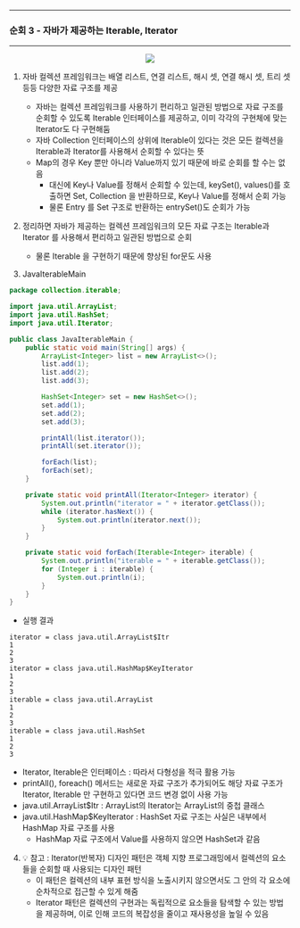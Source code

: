 -----
### 순회 3 - 자바가 제공하는 Iterable, Iterator
-----
<div align="center">
<img src="https://github.com/user-attachments/assets/a6472623-f2df-4afc-8af1-b98e24c71b2c">
</div>

1. 자바 컬렉션 프레임워크는 배열 리스트, 연결 리스트, 해시 셋, 연결 해시 셋, 트리 셋 등등 다양한 자료 구조를 제공
   - 자바는 컬렉션 프레임워크를 사용하기 편리하고 일관된 방법으로 자료 구조를 순회할 수 있도록 Iterable 인터페이스를 제공하고, 이미 각각의 구현체에 맞는 Iterator도 다 구현해둠
   - 자바 Collection 인터페이스의 상위에 Iterable이 있다는 것은 모든 컬렉션을 Iterable과 Iterator를 사용해서 순회할 수 있다는 뜻
   - Map의 경우 Key 뿐만 아니라 Value까지 있기 때문에 바로 순회를 할 수는 없음
      + 대신에 Key나 Value를 정해서 순회할 수 있는데, keySet(), values()를 호출하면 Set, Collection 을 반환하므로, Key나 Value를 정해서 순회 가능
      + 물론 Entry 를 Set 구조로 반환하는 entrySet()도 순회가 가능

2. 정리하면 자바가 제공하는 컬렉션 프레임워크의 모든 자료 구조는 Iterable과 Iterator 를 사용해서 편리하고 일관된 방법으로 순회
   - 물론 Iterable 을 구현하기 때문에 향상된 for문도 사용

3. JavaIterableMain
```java
package collection.iterable;

import java.util.ArrayList;
import java.util.HashSet;
import java.util.Iterator;

public class JavaIterableMain {
    public static void main(String[] args) {
        ArrayList<Integer> list = new ArrayList<>();
        list.add(1);
        list.add(2);
        list.add(3);

        HashSet<Integer> set = new HashSet<>();
        set.add(1);
        set.add(2);
        set.add(3);

        printAll(list.iterator());
        printAll(set.iterator());

        forEach(list);
        forEach(set);
    }

    private static void printAll(Iterator<Integer> iterator) {
        System.out.println("iterator = " + iterator.getClass());
        while (iterator.hasNext()) {
            System.out.println(iterator.next());
        }
    }

    private static void forEach(Iterable<Integer> iterable) {
        System.out.println("iterable = " + iterable.getClass());
        for (Integer i : iterable) {
            System.out.println(i);
        }
    }
}
```

  - 실행 결과
```
iterator = class java.util.ArrayList$Itr
1
2
3
iterator = class java.util.HashMap$KeyIterator
1
2
3
iterable = class java.util.ArrayList
1
2
3
iterable = class java.util.HashSet
1
2
3
```

   - Iterator, Iterable은 인터페이스 : 따라서 다형성을 적극 활용 가능
   - printAll(), foreach() 메서드는 새로운 자료 구조가 추가되어도 해당 자료 구조가 Iterator, Iterable 만 구현하고 있다면 코드 변경 없이 사용 가능
   - java.util.ArrayList$Itr : ArrayList의 Iterator는 ArrayList의 중첩 클래스
   - java.util.HashMap$KeyIterator : HashSet 자료 구조는 사실은 내부에서 HashMap 자료 구조를 사용
     + HashMap 자료 구조에서 Value를 사용하지 않으면 HashSet과 같음

4. 💡 참고 : Iterator(반복자) 디자인 패턴은 객체 지향 프로그래밍에서 컬렉션의 요소들을 순회할 때 사용되는 디자인 패턴
    - 이 패턴은 컬렉션의 내부 표현 방식을 노출시키지 않으면서도 그 안의 각 요소에 순차적으로 접근할 수 있게 해줌
    - Iterator 패턴은 컬렉션의 구현과는 독립적으로 요소들을 탐색할 수 있는 방법을 제공하며, 이로 인해 코드의 복잡성을 줄이고 재사용성을 높일 수 있음
